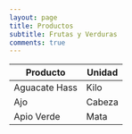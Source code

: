 ```yaml
---
layout: page
title: Productos
subtitle: Frutas y Verduras
comments: true
---
```



| Producto     | Unidad   |
|------------- | -------- |
|Aguacate Hass | Kilo     |
|Ajo	       | Cabeza   |
|Apio Verde	   | Mata     |
